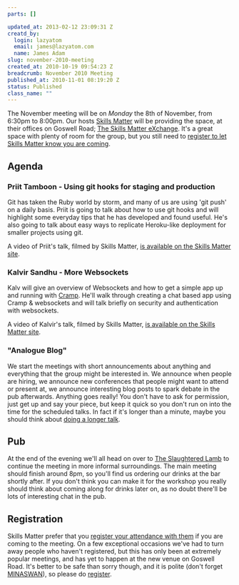 ```yaml
--- 
parts: []

updated_at: 2013-02-12 23:09:31 Z
creatd_by: 
  login: lazyatom
  email: james@lazyatom.com
  name: James Adam
slug: november-2010-meeting
created_at: 2010-10-19 09:54:23 Z
breadcrumb: November 2010 Meeting
published_at: 2010-11-01 08:19:20 Z
status: Published
class_name: ""
---
```


The November meeting will be on *Monday* the 8th of November, from 6:30pm to 8:00pm.  Our hosts [Skills Matter](http://skillsmatter.com/) will be providing the space, at their offices on Goswell Road; [The Skills Matter eXchange](http://skillsmatter.com/location-details/design-architecture/484/96).  It's a great space with plenty of room for the group, but you still need to <a href="#nov10registration">register to let Skills Matter know you are coming</a>.

Agenda
------

### Priit Tamboon - Using git hooks for staging and production

Git has taken the Ruby world by storm, and many of us are using 'git push' on a daily basis. Priit is going to talk about how to use git hooks and will highlight some everyday tips that he has developed and found useful. He's also going to talk about easy ways to replicate Heroku-like deployment for smaller projects using git.

A video of Priit's talk, filmed by Skills Matter, [is available on the Skills Matter site](http://skillsmatter.com/podcast/ajax-ria/using-git-hooks-for-staging-and-production).

### Kalvir Sandhu - More Websockets

Kalv will give an overview of Websockets and how to get a simple app up and running with [Cramp](http://github.com/lifo/cramp). He'll walk through creating a chat based app using Cramp & websockets and will talk briefly on security and authentication with websockets.

A video of Kalvir's talk, filmed by Skills Matter, [is available on the Skills Matter site](http://skillsmatter.com/podcast/ajax-ria/more-websockets).

### "Analogue Blog"

We start the meetings with short announcements about anything and everything that the group might be interested in.  We announce when people are hiring, we announce new conferences that people might want to attend or present at, we announce interesting blog posts to spark debate in the pub afterwards.  Anything goes really!  You don't have to ask for permission, just get up and say your piece, but keep it quick so you don't run on into the time for the scheduled talks.  In fact if it's longer than a minute, maybe you should think about [doing a longer talk](/speaking/).

Pub
---

At the end of the evening we'll all head on over to [The Slaughtered Lamb](http://www.theslaughteredlambpub.com/) to continue the meeting in more informal surroundings.  The main meeting should finish around 8pm, so you'll find us ordering our drinks at the bar shortly after.  If you don't think you can make it for the workshop you really should think about coming along for drinks later on, as no doubt there'll be lots of interesting chat in the pub.

<a name="nov10registration"></a>
Registration
------------

Skills Matter prefer that you [register your attendance with them](http://skillsmatter.com/event/ajax-ria/lrug/rl-311) if you are coming to the meeting.  On a few exceptional occasions we've had to turn away people who haven't registered, but this has only been at extremely popular meetings, and has yet to happen at the new venue on Goswell Road.  It's better to be safe than sorry though, and it is polite (don't forget [MINASWAN](http://oreilly.com/ruby/excerpts/ruby-learning-rails/ruby-glossary.html#I_indexterm_d1e32036)), so please do [register](http://skillsmatter.com/event/ajax-ria/lrug/rl-311).
